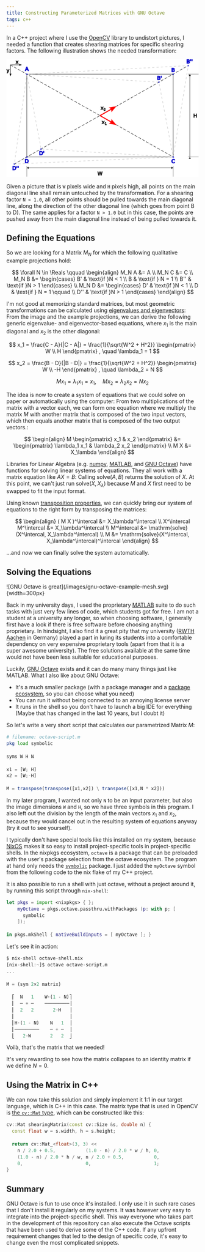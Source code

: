 ```yaml
---
title: Constructing Parameterized Matrices with GNU Octave
tags: c++
---
```


<!-- cSpell:words diagonal undistort -->
<!-- cSpell:ignore pmatrix numpy mathrm syms passthru -->


<!--more-->

In a C++ project where I use the [OpenCV](https://opencv.org/) library to 
undistort pictures, I needed a function that creates shearing matrices for 
specific shearing factors.
The following illustration shows the needed transformation:

![Example projection: The B'/B'' and D'/D'' points are the projections for values of N smaller/larger 1.0](/images/shear.png)

Given a picture that is `W` pixels wide and `H` pixels high, all points on the
main diagonal line shall remain untouched by the transformation.
For a shearing factor `N < 1.0`, all other points should be pulled towards the
main diagonal line, along the direction of the other diagonal line (which goes 
from point B to D).
The same applies for a factor `N > 1.0` but in this case, the points are pushed 
away from the main diagonal line instead of being pulled towards it.

## Defining the Equations

So we are looking for a Matrix $M_N$ for which the following qualitative example
projections hold:

$$
\forall N \in \Reals \qquad
\begin{align}
M_N A &= A \\
M_N C &= C \\
M_N B &= \begin{cases}
         B'  & \text{if }N < 1 \\ 
         B   & \text{if } N = 1 \\
         B'' & \text{if }N > 1
         \end{cases} \\
M_N D &= \begin{cases}
         D'  & \text{if }N < 1 \\ 
         D   & \text{if } N = 1 \qquad \\
         D'' & \text{if }N > 1
         \end{cases}
\end{align}
$$

I'm not good at memorizing standard matrices, but most geometric transformations
can be calculated using 
[eigenvalues and eigenvectors](https://en.wikipedia.org/wiki/Eigenvalues_and_eigenvectors#:~:text=In%20linear%20algebra%2C%20an%20eigenvector,which%20the%20eigenvector%20is%20scaled.):
From the image and the example projections, we can derive the following generic
eigenvalue- and eigenvector-based equations, where $x_1$ is the main diagonal 
and $x_2$ is the other diagonal:

$$
x_1 = \frac{C - A}{|C - A|} 
    = \frac{1}{\sqrt{W^2 + H^2}} \begin{pmatrix}
                                 W \\ 
                                 H
                                 \end{pmatrix}
, \quad 
\lambda_1 = 1
$$

$$
x_2 = \frac{B - D}{|B - D|} 
    = \frac{1}{\sqrt{W^2 + H^2}} \begin{pmatrix}
                                 W \\ 
                                 -H
                                 \end{pmatrix}
, \quad 
\lambda_2 = N
$$

$$
M x_1 = \lambda_1 x_1 = x_1
, \quad 
M x_2 = \lambda_2 x_2 = N x_2 
$$

The idea is now to create a system of equations that we could solve on paper
or automatically using the computer:
From two multiplications of the matrix with a vector each, we can form one
equation where we multiply the matrix $M$ with another matrix that is composed
of the two input vectors, which then equals another matrix that is composed of
the two output vectors.:

$$
\begin{align}
M \begin{pmatrix} x_1 & x_2 \end{pmatrix} 
&= 
\begin{pmatrix} \lambda_1 x_1 & \lambda_2 x_2 \end{pmatrix} \\
M X &= X_\lambda
\end{align}
$$

Libraries for Linear Algebra (e.g.
[numpy](https://numpy.org/doc/stable/reference/generated/numpy.linalg.solve.html),
[MATLAB](https://www.mathworks.com/help/symbolic/linsolve.html),
and [GNU Octave](https://octave.sourceforge.io/octave/function/linsolve.html))
have functions for solving linear systems of equations.
They all work with a matrix equation like $AX = B$:
Calling $\text{solve}(A, B)$ returns the solution of $X$.
At this point, we can't just run $\text{solve}(X, X_\lambda)$ because $M$ and 
$X$ first need to be swapped to fit the input format.

Using known [transposition properties](https://en.wikipedia.org/wiki/Transpose),
we can quickly bring our system of equations to the right form by transposing
the matrices:

$$
\begin{align}
( M X )^\intercal &= X_\lambda^\intercal \\
X^\intercal M^\intercal &= X_\lambda^\intercal \\
M^\intercal &= \mathrm{solve}(X^\intercal, X_\lambda^\intercal) \\
M &= \mathrm{solve}(X^\intercal, X_\lambda^\intercal)^\intercal
\end{align}
$$

...and *now* we can finally solve the system automatically.

## Solving the Equations

<div class="floating-image-right">
  ![GNU Octave is great](/images/gnu-octave-example-mesh.svg){width=300px}
</div>

Back in my university days, I used the proprietary 
[MATLAB](https://www.mathworks.com/products/matlab.html) suite to do such tasks 
with just very few lines of code, which students got for free.
I am not a student at a university any longer, so when choosing software, I 
generally first have a look if there is free software before choosing anything 
proprietary.
In hindsight, I also find it a great pity that my university 
([RWTH Aachen](https://www.rwth-aachen.de/) in Germany)
played a part in luring its students into a comfortable dependency on very 
expensive proprietary tools (apart from that it is a super awesome university). 
The free solutions available at the same time would not have been less suitable 
for educational purposes.

Luckily, [GNU Octave](https://octave.org/) exists and it can do many many things
just like MATLAB.
What I also like about GNU Octave:

- It's a much smaller package (with a package manager and a 
  [package ecosystem](https://gnu-octave.github.io/packages/), so you can choose 
  what you need)
- You can run it without being connected to an annoying license server
- It runs in the shell so you don't have to launch a big IDE for everything
  (Maybe that has changed in the last 10 years, but I doubt it)

So let's write a very short script that calculates our parametrized Matrix $M$:


```octave
# filename: octave-script.m
pkg load symbolic

syms W H N

x1 = [W; H]
x2 = [W;-H]

M = transpose(transpose([x1,x2]) \ transpose([x1,N * x2]))
```

In my later program, I wanted not only `N` to be an input parameter, but also
the image dimensions `W` and `H`, so we have three symbols in this program.
I also left out the division by the length of the main vectors $x_1$ and $x_2$,
because they would cancel out in the resulting system of equations anyway
(try it out to see yourself).

I typically don't have special tools like this installed on my system, because
[NixOS](https://nixos.org) makes it so easy to install project-specific tools in
project-specific shells.
In the nixpkgs ecosystem, `octave` is a package that can be preloaded with the
user's package selection from the octave ecosystem.
The program at hand only needs the 
[`symbolic`](https://gnu-octave.github.io/packages/symbolic/) package.
I just added the `myOctave` symbol from the following code to the nix flake of
my C++ project.

It is also possible to run a shell with just octave, without a project around
it, by running this script through `nix-shell`:

```nix
let pkgs = import <nixpkgs> { };
    myOctave = pkgs.octave.passthru.withPackages (p: with p; [
      symbolic
    ]);

in pkgs.mkShell { nativeBuildInputs = [ myOctave ]; }
```

Let's see it in action:

```octave
$ nix-shell octave-shell.nix
[nix-shell:~]$ octave octave-script.m
...

M = (sym 2×2 matrix)

  ⎡  N   1    W⋅(1 - N)⎤
  ⎢  ─ + ─    ─────────⎥
  ⎢  2   2       2⋅H   ⎥
  ⎢                    ⎥
  ⎢H⋅(1 - N)    N   1  ⎥
  ⎢─────────    ─ + ─  ⎥
  ⎣   2⋅W       2   2  ⎦
```

Voilà, that's the matrix that we needed!

It's very rewarding to see how the matrix collapses to an identity matrix if
we define $N = 0$.

## Using the Matrix in C++

We can now take this solution and simply implement it 1:1 in our target 
language, which is C++ in this case.
The matrix type that is used in OpenCV is 
[the `cv::Mat` type](https://docs.opencv.org/4.x/d6/d6d/tutorial_mat_the_basic_image_container.html),
which can be constructed like this:

```cpp
cv::Mat shearingMatrix(const cv::Size &s, double n) {
  const float w = s.width, h = s.height;

  return cv::Mat_<float>(3, 3) << 
    n / 2.0 + 0.5,           (1.0 - n) / 2.0 * w / h, 0,
    (1.0 - n) / 2.0 * h / w, n / 2.0 + 0.5,           0, 
    0,                       0,                       1;
}
```

## Summary

GNU Octave is fun to use once it's installed.
I only use it in such rare cases that I don't install it regularly on my 
systems.
It was however very easy to integrate into the project-specific shell.
This way everyone who takes part in the development of this repository can also 
execute the Octave scripts that have been used to derive some of the C++ code.
If any upfront requirement changes that led to the design of specific code,
it's easy to change even the most complicated snippets.
